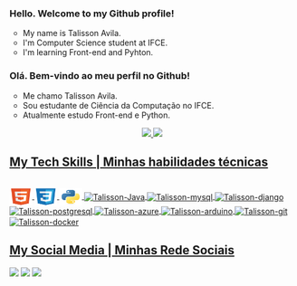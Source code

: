  <h3> Hello. Welcome to my Github profile!</h3>
    <p>
        <ul type = "circle">
            <li>My name is Talisson Avila.</li>
            <li>I'm Computer Science student at IFCE.</li> 
            <li>I'm learning Front-end and Pyhton.</li>
        </ul>
    </p>

 <h3> Olá. Bem-vindo ao meu perfil no Github!</h3>
    <p>
        <ul type = "circle">
            <li>Me chamo Talisson Avila.</li>
            <li>Sou estudante de Ciência da Computação no IFCE.</li>
            <li>Atualmente estudo Front-end e Python.</li>
         </ul>
    </p>

<div align="center">
  <a href="https://github.com/talissonavila">
  <img height="150em" src="https://github-readme-stats.vercel.app/api?username=talissonavila&show_icons=true&theme=dark&include_all_commits=true&count_private=true"/>
  <img height="150em" src="https://github-readme-stats.vercel.app/api/top-langs/?username=talissonavila&layout=compact&langs_count=7&theme=dark"/>
</div>

## My Tech Skills | Minhas habilidades técnicas
<div style="display: inline_block"><br>
  <img align="center" alt="Talsson-HTML" height="30" width="40" src="https://raw.githubusercontent.com/devicons/devicon/master/icons/html5/html5-original.svg" />
  <img align="center" alt="Talisson-CSS" height="30" width="40" src="https://raw.githubusercontent.com/devicons/devicon/master/icons/css3/css3-original.svg" />
  <img align="center" alt="Talisson-Python" height="30" width="40" src="https://raw.githubusercontent.com/devicons/devicon/master/icons/python/python-original.svg" />
  <img align="center" alt="Talisson-Java" height="30" width="40" src="https://cdn.jsdelivr.net/gh/devicons/devicon/icons/java/java-original.svg" />
  <img align="center" alt="Talisson-mysql" heitght="30"  width="40" src="https://cdn.jsdelivr.net/gh/devicons/devicon/icons/mysql/mysql-plain-wordmark.svg" />
  <img align="center" alt="Talisson-django" heitght="30"  width="40" src="https://cdn.jsdelivr.net/gh/devicons/devicon/icons/django/django-plain-wordmark.svg" />
 <img align="center" alt="Talisson-postgresql" heitght="30"  width="40" src="https://cdn.jsdelivr.net/gh/devicons/devicon/icons/postgresql/postgresql-original.svg" />       
 <img align="center" alt="Talisson-azure" heitght="45"  width="60" src="https://cdn.jsdelivr.net/gh/devicons/devicon/icons/azure/azure-original-wordmark.svg" />           
 <img align="center" alt="Talisson-arduino" heitght="30"  width="40" src="https://cdn.jsdelivr.net/gh/devicons/devicon/icons/arduino/arduino-original-wordmark.svg" />
 <img align="center" alt="Talisson-git" heitght="30"  width="40" src="https://cdn.jsdelivr.net/gh/devicons/devicon/icons/git/git-original.svg" />
<img align="center" alt="Talisson-docker" heitght="30"  width="40" src="https://cdn.jsdelivr.net/gh/devicons/devicon/icons/docker/docker-plain.svg" />

## My Social Media | Minhas Rede Sociais
<div> 
  
  <a href="https://instagram.com/seutalisson" target="_blank"><img src="https://img.shields.io/badge/-Instagram-%23E4405F?style=for-the-badge&logo=instagram&logoColor=white" target="_blank"></a>
  <a href = "mailto:devtalisson@gmail.com"><img src="https://img.shields.io/badge/-Gmail-%23333?style=for-the-badge&logo=gmail&logoColor=white" target="_blank"></a>
  <a href="https://www.linkedin.com/in/talissonavila" target="_blank"><img src="https://img.shields.io/badge/-LinkedIn-%230077B5?style=for-the-badge&logo=linkedin&logoColor=white" target="_blank"></a> 
 
 
</div>

